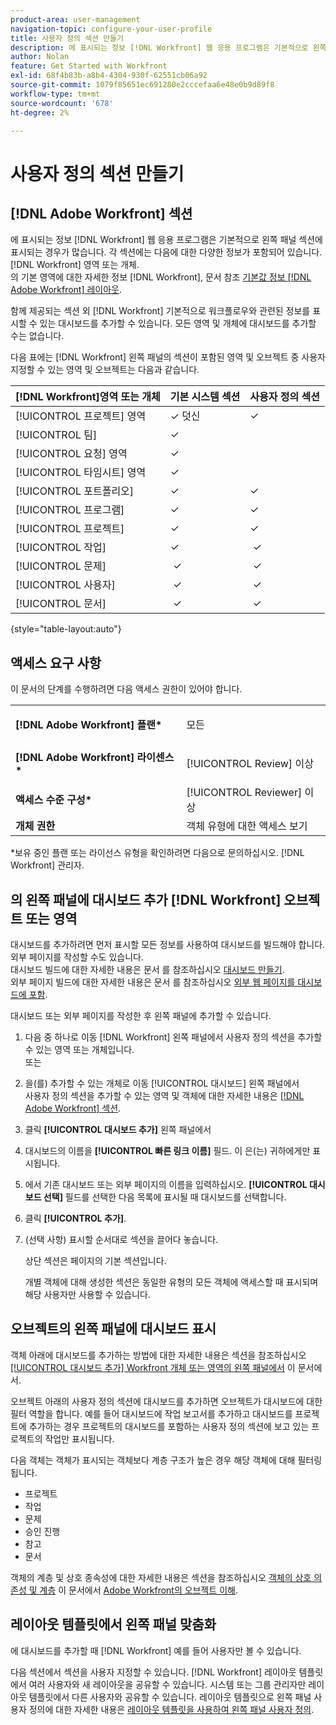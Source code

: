 ```yaml
---
product-area: user-management
navigation-topic: configure-your-user-profile
title: 사용자 정의 섹션 만들기
description: 에 표시되는 정보 [!DNL Workfront] 웹 응용 프로그램은 기본적으로 왼쪽 패널의 섹션에 표시되는 경우가 많습니다. 각 섹션에는 다음에 대한 다양한 정보가 포함되어 있습니다. [!DNL Workfront] 영역 또는 개체.
author: Nolan
feature: Get Started with Workfront
exl-id: 68f4b83b-a8b4-4304-930f-62551cb06a92
source-git-commit: 1079f85651ec691280e2cccefaa6e48e0b9d89f8
workflow-type: tm+mt
source-wordcount: '678'
ht-degree: 2%

---
```


# 사용자 정의 섹션 만들기

## [!DNL Adobe Workfront] 섹션

에 표시되는 정보 [!DNL Workfront] 웹 응용 프로그램은 기본적으로 왼쪽 패널 섹션에 표시되는 경우가 많습니다. 각 섹션에는 다음에 대한 다양한 정보가 포함되어 있습니다. [!DNL Workfront] 영역 또는 개체.\
의 기본 영역에 대한 자세한 정보 [!DNL Workfront], 문서 참조 [기본값 정보 [!DNL Adobe Workfront] 레이아웃](../../../administration-and-setup/customize-workfront/use-layout-templates/about-the-default-wf-layout.md).

함께 제공되는 섹션 외 [!DNL Workfront] 기본적으로 워크플로우와 관련된 정보를 표시할 수 있는 대시보드를 추가할 수 있습니다. 모든 영역 및 개체에 대시보드를 추가할 수는 없습니다.

다음 표에는 [!DNL Workfront] 왼쪽 패널의 섹션이 포함된 영역 및 오브젝트 중 사용자 지정할 수 있는 영역 및 오브젝트는 다음과 같습니다.

| **[!DNL Workfront]영역 또는 개체** | **기본 시스템 섹션** | **사용자 정의 섹션** |
|---|---|---|
| [!UICONTROL 프로젝트] 영역 | ✓ 덧신 | ✓ |
| [!UICONTROL 팀] | ✓ |   |
| [!UICONTROL 요청] 영역 | ✓ |   |
| [!UICONTROL 타임시트] 영역 | ✓ |   |
| [!UICONTROL 포트폴리오] | ✓ | ✓ |
| [!UICONTROL 프로그램] | ✓ | ✓ |
| [!UICONTROL 프로젝트] | ✓ | ✓ |
| [!UICONTROL 작업] | ✓ |  ✓ |
| [!UICONTROL 문제] |  ✓ |  ✓ |
| [!UICONTROL 사용자] |  ✓ |  ✓ |
| [!UICONTROL 문서] |  ✓ |  ✓ |

{style="table-layout:auto"}

## 액세스 요구 사항

이 문서의 단계를 수행하려면 다음 액세스 권한이 있어야 합니다.

<table style="table-layout:auto"> 
 <col> 
 </col> 
 <col> 
 </col> 
 <tbody> 
  <tr> 
   <td role="rowheader"><strong>[!DNL Adobe Workfront] 플랜*</strong></td> 
   <td> <p>모든</p> </td> 
  </tr> 
  <tr> 
   <td role="rowheader"><strong>[!DNL Adobe Workfront] 라이센스*</strong></td> 
   <td> <p>[!UICONTROL Review] 이상</p> </td> 
  </tr> 
  <tr> 
   <td role="rowheader"><strong>액세스 수준 구성*</strong></td> 
   <td>[!UICONTROL Reviewer] 이상</td> 
  </tr> 
  <tr> 
   <td role="rowheader"><strong>개체 권한</strong></td> 
   <td>객체 유형에 대한 액세스 보기</td> 
  </tr> 
 </tbody> 
</table>

&#42;보유 중인 플랜 또는 라이선스 유형을 확인하려면 다음으로 문의하십시오. [!DNL Workfront] 관리자.

## 의 왼쪽 패널에 대시보드 추가 [!DNL Workfront] 오브젝트 또는 영역

대시보드를 추가하려면 먼저 표시할 모든 정보를 사용하여 대시보드를 빌드해야 합니다. 외부 페이지를 작성할 수도 있습니다.\
대시보드 빌드에 대한 자세한 내용은 문서 를 참조하십시오 [대시보드 만들기](../../../reports-and-dashboards/dashboards/creating-and-managing-dashboards/create-dashboard.md).\
외부 페이지 빌드에 대한 자세한 내용은 문서 를 참조하십시오 [외부 웹 페이지를 대시보드에 포함](../../../reports-and-dashboards/dashboards/creating-and-managing-dashboards/embed-external-web-page-dashboard.md).

대시보드 또는 외부 페이지를 작성한 후 왼쪽 패널에 추가할 수 있습니다.

1. 다음 중 하나로 이동 [!DNL Workfront] 왼쪽 패널에서 사용자 정의 섹션을 추가할 수 있는 영역 또는 개체입니다.\
   또는
1. 을(를) 추가할 수 있는 개체로 이동 [!UICONTROL 대시보드] 왼쪽 패널에서\
   사용자 정의 섹션을 추가할 수 있는 영역 및 객체에 대한 자세한 내용은 [[!DNL Adobe Workfront] 섹션](#adobe-workfront-sections).
1. 클릭 **[!UICONTROL 대시보드 추가]** 왼쪽 패널에서
1. 대시보드의 이름을 **[!UICONTROL 빠른 링크 이름]** 필드. 이 은(는) 귀하에게만 표시됩니다.
1. 에서 기존 대시보드 또는 외부 페이지의 이름을 입력하십시오. **[!UICONTROL 대시보드 선택]** 필드를 선택한 다음 목록에 표시될 때 대시보드를 선택합니다.
1. 클릭 **[!UICONTROL 추가]**.
1. (선택 사항) 표시할 순서대로 섹션을 끌어다 놓습니다.

   상단 섹션은 페이지의 기본 섹션입니다.

   개별 객체에 대해 생성한 섹션은 동일한 유형의 모든 객체에 액세스할 때 표시되며 해당 사용자만 사용할 수 있습니다.

## 오브젝트의 왼쪽 패널에 대시보드 표시

객체 아래에 대시보드를 추가하는 방법에 대한 자세한 내용은 섹션을 참조하십시오 [[!UICONTROL 대시보드 추가] Workfront 개체 또는 영역의 왼쪽 패널에서](#add-a-dashboard-in-the-left-panel-of-a-workfront-object-or-area) 이 문서에서.

오브젝트 아래의 사용자 정의 섹션에 대시보드를 추가하면 오브젝트가 대시보드에 대한 필터 역할을 합니다. 예를 들어 대시보드에 작업 보고서를 추가하고 대시보드를 프로젝트에 추가하는 경우 프로젝트의 대시보드를 포함하는 사용자 정의 섹션에 보고 있는 프로젝트의 작업만 표시됩니다.

다음 객체는 객체가 표시되는 객체보다 계층 구조가 높은 경우 해당 객체에 대해 필터링됩니다.

* 프로젝트
* 작업
* 문제
* 승인 진행
* 참고
* 문서

객체의 계층 및 상호 종속성에 대한 자세한 내용은 섹션을 참조하십시오 [객체의 상호 의존성 및 계층](../../../workfront-basics/navigate-workfront/workfront-navigation/understand-objects.md#understanding-interdependency-and-hierarchy-of-objects) 이 문서에서 [Adobe Workfront의 오브젝트 이해](../../../workfront-basics/navigate-workfront/workfront-navigation/understand-objects.md).

## 레이아웃 템플릿에서 왼쪽 패널 맞춤화

에 대시보드를 추가할 때 [!DNL Workfront] 예를 들어 사용자만 볼 수 있습니다.

다음 섹션에서 섹션을 사용자 지정할 수 있습니다. [!DNL Workfront] 레이아웃 템플릿에서 여러 사용자와 새 레이아웃을 공유할 수 있습니다. 시스템 또는 그룹 관리자만 레이아웃 템플릿에서 다른 사용자와 공유할 수 있습니다. 레이아웃 템플릿으로 왼쪽 패널 사용자 정의에 대한 자세한 내용은 [레이아웃 템플릿을 사용하여 왼쪽 패널 사용자 정의](/help/quicksilver/administration-and-setup/customize-workfront/use-layout-templates/customize-left-panel.md).
